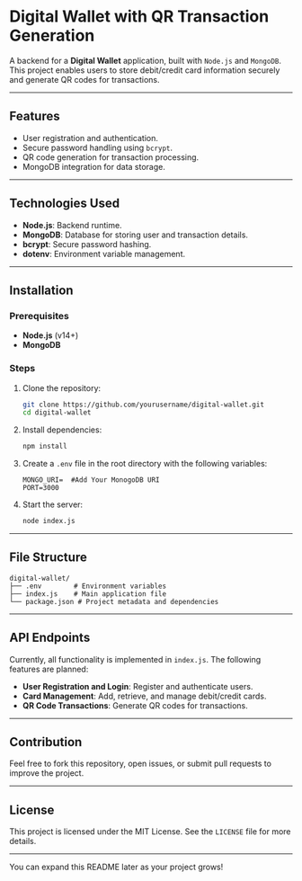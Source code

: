 # Digital Wallet with QR Transaction Generation

A backend for a **Digital Wallet** application, built with `Node.js` and `MongoDB`. This project enables users to store debit/credit card information securely and generate QR codes for transactions.

---

## Features

- User registration and authentication.
- Secure password handling using `bcrypt`.
- QR code generation for transaction processing.
- MongoDB integration for data storage.

---

## Technologies Used

- **Node.js**: Backend runtime.
- **MongoDB**: Database for storing user and transaction details.
- **bcrypt**: Secure password hashing.
- **dotenv**: Environment variable management.

---

## Installation

### Prerequisites

- **Node.js** (v14+)
- **MongoDB**

### Steps

1. Clone the repository:

   ```bash
   git clone https://github.com/yourusername/digital-wallet.git
   cd digital-wallet
   ```

2. Install dependencies:

   ```bash
   npm install 
   ```

3. Create a `.env` file in the root directory with the following variables:

   ```env
   MONGO_URI=  #Add Your MonogoDB URI
   PORT=3000
   ```

4. Start the server:

   ```bash
   node index.js
   ```

---

## File Structure

```
digital-wallet/
├── .env        # Environment variables
├── index.js    # Main application file
└── package.json # Project metadata and dependencies
```

---

## API Endpoints

Currently, all functionality is implemented in `index.js`. The following features are planned:

- **User Registration and Login**: Register and authenticate users.
- **Card Management**: Add, retrieve, and manage debit/credit cards.
- **QR Code Transactions**: Generate QR codes for transactions.

---

## Contribution

Feel free to fork this repository, open issues, or submit pull requests to improve the project.

---

## License

This project is licensed under the MIT License. See the `LICENSE` file for more details.

---

You can expand this README later as your project grows!
